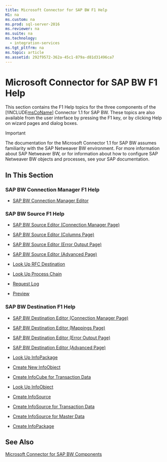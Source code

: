 ```yaml
---
title: Microsoft Connector for SAP BW F1 Help
H1: na
ms.custom: na
ms.prod: sql-server-2016
ms.reviewer: na
ms.suite: na
ms.technology: 
  - integration-services
ms.tgt_pltfrm: na
ms.topic: article
ms.assetid: 292f9572-362a-45c1-879a-d81d31496ca7
---
```

# Microsoft Connector for SAP BW F1 Help
  This section contains the F1 Help topics for the three components of the [!INCLUDE[msCoName](../../Token/Other/msCoName_md.md)] Connector 1.1 for SAP BW. These topics are also available from the user interface by pressing the F1 key, or by clicking Help on wizard pages and dialog boxes.  
  
> [!IMPORTANT]  
>  The documentation for the Microsoft Connector 1.1 for SAP BW assumes familiarity with the SAP Netweaver BW environment. For more information about SAP Netweaver BW, or for information about how to configure SAP Netweaver BW objects and processes, see your SAP documentation.  
  
## In This Section  
  
### SAP BW Connection Manager F1 Help  
  
-   [SAP BW Connection Manager Editor](../../Topics/TopicNameNotContainA/SAP-BW-Connection-Manager-Editor.md)  
  
### SAP BW Source F1 Help  
  
-   [SAP BW Source Editor &#40;Connection Manager Page&#41;](../../Topics/TopicNameNotContainA/SAP-BW-Source-Editor--Connection-Manager-Page-.md)  
  
-   [SAP BW Source Editor &#40;Columns Page&#41;](../../Topics/TopicNameNotContainA/SAP-BW-Source-Editor--Columns-Page-.md)  
  
-   [SAP BW Source Editor &#40;Error Output Page&#41;](../../Topics/TopicNameNotContainA/SAP-BW-Source-Editor--Error-Output-Page-.md)  
  
-   [SAP BW Source Editor &#40;Advanced Page&#41;](../../Topics/TopicNameNotContainA/SAP-BW-Source-Editor--Advanced-Page-.md)  
  
-   [Look Up RFC Destination](../../Topics/TopicNameNotContainA/Look-Up-RFC-Destination.md)  
  
-   [Look Up Process Chain](../../Topics/TopicNameNotContainA/Look-Up-Process-Chain.md)  
  
-   [Request Log](../../Topics/TopicNameNotContainA/Request-Log.md)  
  
-   [Preview](../../Topics/TopicNameNotContainA/Preview.md)  
  
### SAP BW Destination F1 Help  
  
-   [SAP BW Destination Editor &#40;Connection Manager Page&#41;](../../Topics/TopicNameNotContainA/SAP-BW-Destination-Editor--Connection-Manager-Page-.md)  
  
-   [SAP BW Destination Editor &#40;Mappings Page&#41;](../../Topics/TopicNameNotContainA/SAP-BW-Destination-Editor--Mappings-Page-.md)  
  
-   [SAP BW Destination Editor &#40;Error Output Page&#41;](../../Topics/TopicNameNotContainA/SAP-BW-Destination-Editor--Error-Output-Page-.md)  
  
-   [SAP BW Destination Editor &#40;Advanced Page&#41;](../../Topics/TopicNameNotContainA/SAP-BW-Destination-Editor--Advanced-Page-.md)  
  
-   [Look Up InfoPackage](../../Topics/TopicNameNotContainA/Look-Up-InfoPackage.md)  
  
-   [Create New InfoObject](../../Topics/TopicNameNotContainA/Create-New-InfoObject.md)  
  
-   [Create InfoCube for Transaction Data](../../Topics/TopicNameNotContainA/Create-InfoCube-for-Transaction-Data.md)  
  
-   [Look Up InfoObject](../../Topics/TopicNameNotContainA/Look-Up-InfoObject.md)  
  
-   [Create InfoSource](../../Topics/TopicNameNotContainA/Create-InfoSource.md)  
  
-   [Create InfoSource for Transaction Data](../../Topics/TopicNameNotContainA/Create-InfoSource-for-Transaction-Data.md)  
  
-   [Create InfoSource for Master Data](../../Topics/TopicNameNotContainA/Create-InfoSource-for-Master-Data.md)  
  
-   [Create InfoPackage](../../Topics/TopicNameNotContainA/Create-InfoPackage.md)  
  
## See Also  
 [Microsoft Connector for SAP BW Components](../../Topics/TopicNameNotContainA/Microsoft-Connector-for-SAP-BW-Components.md)  
  
  